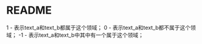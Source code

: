 # README

1 - 表示text_a和text_b都属于这个领域；
0 - 表示text_a和text_b都不属于这个领域；
-1 - 表示text_a和text_b中其中有一个属于这个领域；
